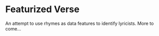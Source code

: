 # Featurized Verse

An attempt to use rhymes as data features to identify lyricists. More to come...
